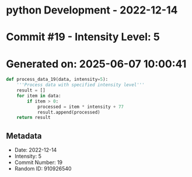 ﻿# python Development - 2022-12-14
# Commit #19 - Intensity Level: 5
# Generated on: 2025-06-07 10:00:41
```python
def process_data_19(data, intensity=5):
    '''Process data with specified intensity level'''
    result = []
    for item in data:
        if item > 0:
            processed = item * intensity + 77
            result.append(processed)
    return result
```
## Metadata
- Date: 2022-12-14
- Intensity: 5
- Commit Number: 19
- Random ID: 910926540
